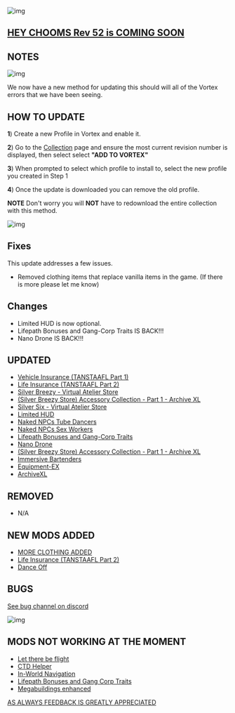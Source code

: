 ![img](https://s11.gifyu.com/images/Cuty-od-Dreams-Logo-YellowUP.png)

## [HEY CHOOMS Rev 52 is COMING SOON](https://)


## NOTES

![img](https://i.imgur.com/wAJUpeU.png)

We now have a new method for updating this should will all of the Vortex errors that we have been seeing.

## HOW TO UPDATE

**1**) Create a new Profile in Vortex and enable it.

**2**) Go to the [Collection](https://next.nexusmods.com/cyberpunk2077/collections/dfvt7o?utm_source=copy&utm_medium=social&utm_campaign=share_collection) page and ensure the most current revision number is displayed, then select select **"ADD TO VORTEX"**

**3**) When prompted to select which profile to install to, select the new profile you created in Step 1

**4**) Once the update is downloaded you can remove the old profile.

**NOTE** Don't worry you will **NOT** have to redownload the entire collection with this method.

![img](https://i.imgur.com/wAJUpeU.png)

## Fixes

This update addresses a few issues.

- Removed clothing items that replace vanilla items in the game. (If there is more please let me know)

## Changes 
- Limited HUD is now optional.
- Lifepath Bonuses and Gang-Corp Traits IS BACK!!!
- Nano Drone IS BACK!!!

## UPDATED

- [Vehicle Insurance (TANSTAAFL Part 1)](https://www.nexusmods.com/cyberpunk2077/mods/10039)
- [Life Insurance (TANSTAAFL Part 2)](https://www.nexusmods.com/cyberpunk2077/mods/10569)
- [Silver Breezy - Virtual Atelier Store](https://www.nexusmods.com/cyberpunk2077/mods/7773)
- [(Silver Breezy Store) Accessory Collection - Part 1 - Archive XL](https://www.nexusmods.com/cyberpunk2077/mods/7850)
- [Silver Six - Virtual Atelier Store](https://www.nexusmods.com/cyberpunk2077/mods/7032)
- [Limited HUD](https://www.nexusmods.com/cyberpunk2077/mods/2592)
- [Naked NPCs Tube Dancers](https://www.nexusmods.com/cyberpunk2077/mods/9689)
- [Naked NPCs Sex Workers](https://www.nexusmods.com/cyberpunk2077/mods/9738?tab=description)
- [Lifepath Bonuses and Gang-Corp Traits](https://www.nexusmods.com/cyberpunk2077/mods/2217?tab=description)
- [Nano Drone](https://www.nexusmods.com/cyberpunk2077/mods/3419?tab=description)
- [(Silver Breezy Store) Accessory Collection - Part 1 - Archive XL](https://www.nexusmods.com/cyberpunk2077/mods/7850)
- [Immersive Bartenders](https://www.nexusmods.com/cyberpunk2077/mods/7203)
- [Equipment-EX](https://www.nexusmods.com/cyberpunk2077/mods/6945)
- [ArchiveXL](https://www.nexusmods.com/cyberpunk2077/mods/4198?tab=description)


## REMOVED

- N/A

## NEW MODS ADDED 

- [MORE CLOTHING ADDED](https://)
- [Life Insurance (TANSTAAFL Part 2)](https://www.nexusmods.com/cyberpunk2077/mods/10569/?tab=description&jump_to_comment=129886082)
- [Dance Off](https://www.nexusmods.com/cyberpunk2077/mods/10615?tab=description)

## BUGS

 [See bug channel on discord](https://discord.gg/xZNztPjA2u)
 
![img](https://i.imgur.com/wAJUpeU.png)

## MODS NOT WORKING AT THE MOMENT 

- [Let there be flight](https://)
- [CTD Helper](https://)
- [In-World Navigation](https://)
- [Lifepath Bonuses and Gang Corp Traits](https://)
- [Megabuildings enhanced](https://www.nexusmods.com/cyberpunk2077/mods/4924?tab=description)

[AS ALWAYS FEEDBACK IS GREATLY APPRECIATED](https://)